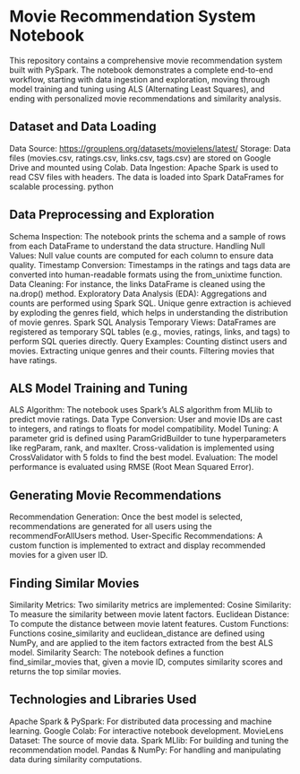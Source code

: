 # Movie Recommendation System Notebook

This repository contains a comprehensive movie recommendation system built with PySpark. The notebook demonstrates a complete end-to-end workflow, starting with data ingestion and exploration, moving through model training and tuning using ALS (Alternating Least Squares), and ending with personalized movie recommendations and similarity analysis.

## Dataset and Data Loading
Data Source: https://grouplens.org/datasets/movielens/latest/
Storage: Data files (movies.csv, ratings.csv, links.csv, tags.csv) are stored on Google Drive and mounted using Colab.
Data Ingestion: Apache Spark is used to read CSV files with headers. The data is loaded into Spark DataFrames for scalable processing.
python

## Data Preprocessing and Exploration
Schema Inspection: The notebook prints the schema and a sample of rows from each DataFrame to understand the data structure.
Handling Null Values: Null value counts are computed for each column to ensure data quality.
Timestamp Conversion: Timestamps in the ratings and tags data are converted into human-readable formats using the from_unixtime function.
Data Cleaning: For instance, the links DataFrame is cleaned using the na.drop() method.
Exploratory Data Analysis (EDA):
Aggregations and counts are performed using Spark SQL.
Unique genre extraction is achieved by exploding the genres field, which helps in understanding the distribution of movie genres.
Spark SQL Analysis
Temporary Views: DataFrames are registered as temporary SQL tables (e.g., movies, ratings, links, and tags) to perform SQL queries directly.
Query Examples:
Counting distinct users and movies.
Extracting unique genres and their counts.
Filtering movies that have ratings.

## ALS Model Training and Tuning
ALS Algorithm: The notebook uses Spark’s ALS algorithm from MLlib to predict movie ratings.
Data Type Conversion: User and movie IDs are cast to integers, and ratings to floats for model compatibility.
Model Tuning:
A parameter grid is defined using ParamGridBuilder to tune hyperparameters like regParam, rank, and maxIter.
Cross-validation is implemented using CrossValidator with 5 folds to find the best model.
Evaluation: The model performance is evaluated using RMSE (Root Mean Squared Error).

## Generating Movie Recommendations
Recommendation Generation: Once the best model is selected, recommendations are generated for all users using the recommendForAllUsers method.
User-Specific Recommendations: A custom function is implemented to extract and display recommended movies for a given user ID.

## Finding Similar Movies
Similarity Metrics: Two similarity metrics are implemented:
Cosine Similarity: To measure the similarity between movie latent factors.
Euclidean Distance: To compute the distance between movie latent features.
Custom Functions: Functions cosine_similarity and euclidean_distance are defined using NumPy, and are applied to the item factors extracted from the best ALS model.
Similarity Search: The notebook defines a function find_similar_movies that, given a movie ID, computes similarity scores and returns the top similar movies.

## Technologies and Libraries Used
Apache Spark & PySpark: For distributed data processing and machine learning.
Google Colab: For interactive notebook development.
MovieLens Dataset: The source of movie data.
Spark MLlib: For building and tuning the recommendation model.
Pandas & NumPy: For handling and manipulating data during similarity computations.
